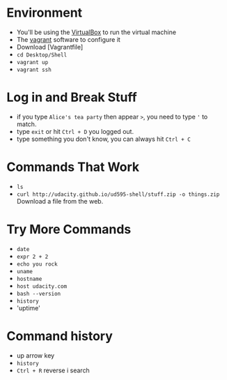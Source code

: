 # Environment
- You'll be using the [VirtualBox](https://www.virtualbox.org/wiki/Downloads) to run the virtual machine
- The [vagrant](https://www.vagrantup.com/) software to configure it
- Download [Vagrantfile]
- `cd Desktop/Shell`
- `vagrant up` 
- `vagrant ssh`

# Log in and Break Stuff
- if you type `Alice's tea party` then appear `>`, you need to type `'` to match.
- type `exit` or hit `Ctrl + D` you logged out.
- type something you don't know, you can always hit `Ctrl + C`

# Commands That Work
- `ls`
- `curl http://udacity.github.io/ud595-shell/stuff.zip -o things.zip` Download a file from the web.
 
# Try More Commands
- `date`
- `expr 2 + 2`
- `echo you rock`
- `uname`
- `hostname`
- `host udacity.com`
- `bash --version`
- `history`
- 'uptime'

# Command history
- up arrow key 
- `history`
- `Ctrl + R` reverse i search 

